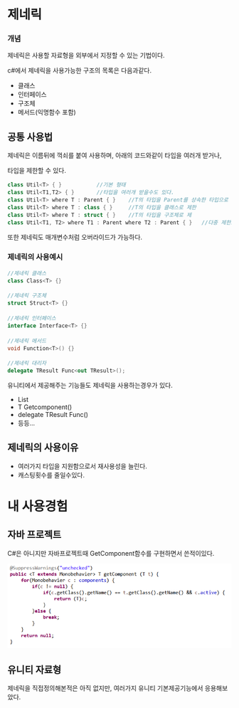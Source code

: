# 제네릭

### 개념

제네릭은 사용할 자료형을 외부에서 지정할 수 있는 기법이다.

c#에서 제네릭을 사용가능한 구조의 목록은 다음과같다.

- 클래스
- 인터페이스
- 구조체
- 메서드(익명함수 포함)

## 공통 사용법

제네릭은 이름뒤에 꺽쇠를 붙여 사용하며, 아래의 코드와같이 타입을 여러개 받거나,

타입을 제한할 수 있다.

```csharp
class Util<T> { }           //기본 형태
class Util<T1,T2> { }       //타입을 여러개 받을수도 있다.
class Util<T> where T : Parent { }    //T의 타입을 Parent를 상속한 타입으로 제한
class Util<T> where T : class { }     //T의 타입을 클래스로 제한
class Util<T> where T : struct { }    //T의 타입을 구조체로 제
class Util<T1, T2> where T1 : Parent where T2 : Parent { }   //다중 제한도 가능하다.
```

또한 제네릭도 매개변수처럼 오버라이드가 가능하다.

### 제네릭의 사용예시

```csharp
//제네릭 클래스
class Class<T> {}

//제네릭 구조체
struct Struct<T> {}

//제네릭 인터페이스
interface Interface<T> {}

//제네릭 메서드
void Function<T>() {}

//제네릭 대리자
delegate TResult Func<out TResult>();
```

유니티에서 제공해주는 기능들도 제네릭을 사용하는경우가 있다.

- List<T>
- T Getcomponent<T>()
- delegate TResult Func<TResult>()
- 등등…

## 제네릭의 사용이유

- 여러가지 타입을 지원함으로서 재사용성을 늘린다.
- 캐스팅횟수를 줄일수있다.

# 내 사용경험

## 자바 프로젝트

C#은 아니지만 자바프로젝트때 GetComponent함수를 구현하면서 쓴적이있다.

![Untitled](https://github.com/GSM-Conference/GameDevelop-Conference/blob/JW/2%EC%A3%BC%EC%B0%A8/%EA%B0%95%EC%A7%80%EC%9A%B4/Untitled.png)

## 유니티 자료형

제네릭을 직접정의해본적은 아직 없지만, 여러가지 유니티 기본제공기능에서 응용해보았다.